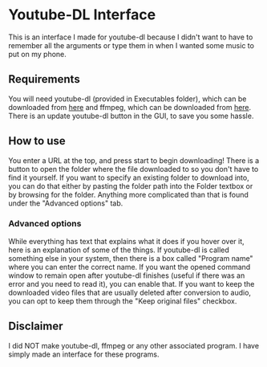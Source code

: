 # Youtube-DL Interface

This is an interface I made for youtube-dl because I didn't want to have to remember all the 
arguments or type them in when I wanted some music to put on my phone. 

## Requirements
You will need youtube-dl (provided in Executables folder), which can be downloaded from [here](https://youtube-dl.org/downloads/latest/youtube-dl.exe) and ffmpeg, which can be downloaded from [here](https://www.ffmpeg.org/download.html). There is an update youtube-dl button in the GUI, to save you some hassle.

## How to use
You enter a URL at the top, and press start to begin downloading! There is a button to open the folder where the file downloaded to so you don't have to find it yourself. If you want to specify an existing folder to download into, you can do that either by pasting the folder
path into the Folder textbox or by browsing for the folder.
Anything more complicated than that is found under the "Advanced options" tab.

### Advanced options
While everything has text that explains what it does if you hover over it, here is an explanation of some of the things.
If youtube-dl is called something else in your system, then there is a box called "Program name" where you can enter the correct name.
If you want the opened command window to remain open after youtube-dl finishes (useful if there was an error and you need to read it), you can enable that. If you want to keep the downloaded video files that are usually deleted after conversion to audio, you can opt to keep them through the "Keep original files" checkbox.

## Disclaimer
I did NOT make youtube-dl, ffmpeg or any other associated program. I have simply made an interface for these programs.
